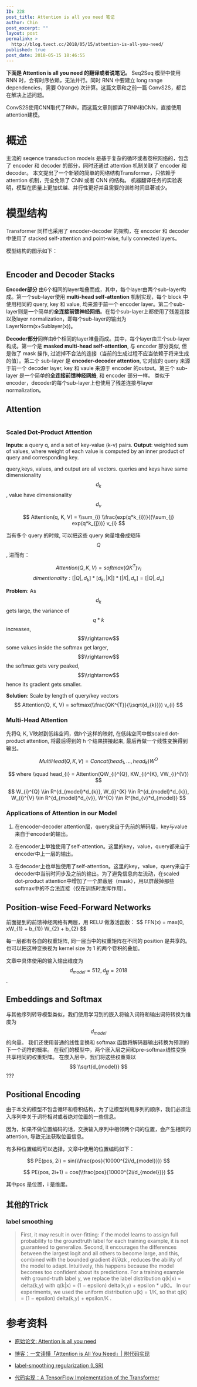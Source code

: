 ```yaml
---
ID: 228
post_title: Attention is all you need 笔记
author: Chin
post_excerpt: ""
layout: post
permalink: >
  http://blog.tvect.cc/2018/05/15/attention-is-all-you-need/
published: true
post_date: 2018-05-15 18:46:55
---
```

<strong>下面是 Attention is all you need 的翻译或者说笔记。</strong>
Seq2Seq 模型中使用 RNN 时，会有时序依赖，无法并行。同时 RNN 中要建立 long range dependencies，需要 O(range) 次计算。这篇文章和之前一篇 ConvS2S，都旨在解决上述问题。

ConvS2S使用CNN取代了RNN，而这篇文章则摒弃了RNN和CNN，直接使用attention建模。

<h1>概述</h1>

主流的 seqence transduction models 是基于复杂的循环或者卷积网络的，包含了 encoder 和 decoder 的部分，同时还通过 attention 机制关联了 encoder 和 decoder。
本文提出了一个新颖的简单的网络结构Transformer，只依赖于 attention 机制，完全免除了 CNN 或者 CNN 的结构。
机器翻译任务的实验表明，模型在质量上更加优越、并行性更好并且需要的训练时间显著减少。

<h1>模型结构</h1>

Transformer 同样也采用了 encoder-decoder 的架构，在 encoder 和 decoder 中使用了 stacked self-attention and point-wise, fully connected layers。

模型结构的图示如下：

<img src="http://www.tvect.cc/wp-content/uploads/2018/05/transformer-structure.png" alt="" />

<h2>Encoder and Decoder Stacks</h2>

<strong>Encoder部分</strong> 由6个相同的layer堆叠而成，其中，每个layer由两个sub-layer构成。第一个sub-layer使用 <strong>multi-head self-attention</strong> 机制实现，每个 block 中使用相同的 query, key 和 value, 均来源于前一个 encoder layer。第二个sub-layer则是一个简单的<strong>全连接前馈神经网络</strong>。在每个sub-layer上都使用了残差连接以及layer normalization，即每个sub-layer的输出为LayerNorm(x+Sublayer(x))。

<strong>Decoder部分</strong>同样由6个相同的layer堆叠而成。其中，每个layer由三个sub-layer构成。第一个是 <strong>masked multi-head self-attention</strong>, 与 encoder 部分类似, 但是做了 mask 操作, 过滤掉不合法的连接（当前的生成过程不应当依赖于将来生成的值）。第二个 sub-layer 是 <strong>encoder-decoder attention</strong>, 它对应的 query 来源于前一个 decoder layer, key 和 vaule 来源于 encoder 的output。第三个 sub-layer 是一个简单的<strong>全连接前馈神经网络</strong>, 和 encoder 部分一样。
类似于encoder，decoder的每个sub-layer上也使用了残差连接与layer normalization。

<h2>Attention</h2>

<img src="http://www.tvect.cc/wp-content/uploads/2018/05/transformer-attention.png" alt="" />

<h3>Scaled Dot-Product Attention</h3>

<strong>Inputs</strong>: a query q, and a set of key-value (k-v) pairs.
<strong>Output</strong>: weighted sum of values, where weight of each value is computed by an inner product of query and corresponding key.

query,keys, values, and output are all vectors.
queries and keys have same dimensionality $$d_{k}$$, value have dimensionality $$d_{v}$$

$$
Attention(q, K, V) = \\sum_{i} \\frac{exp(q*k_{i})}{(\\sum_{j} exp(q*k_{j}))} v_{i}
$$

当有多个 query 的时候, 可以把这些 query 向量堆叠成矩阵 $$Q$$, 进而有：

$$
Attention(Q, K, V) = softmax(QK^{T}) v_{i}
$$
$$
dimentionality: [|Q|, d_{k}] * [d_{k}, |K|] * [|K|, d_{v}] = [|Q|, d_{v}]
$$

<strong>Problem</strong>:
As $$d_{k}$$ gets large, the variance of $$q*k$$ increases,
$$\\rightarrow$$ some values inside the softmax get larger,
$$\\rightarrow$$ the softmax gets very peaked,
$$\\rightarrow$$ hence its gradient gets smaller.

<strong>Solution</strong>:
Scale by length of query/key vectors
$$
Attention(Q, K, V) = softmax(\\frac{QK^{T}}{\\sqrt{d_{k}}}) v_{i}
$$

<h3>Multi-Head Attention</h3>

先将Q, K, V映射到低纬空间，做h个这样的映射, 在低纬空间中做scaled dot-product attention, 将最后得到的 h 个结果拼接起来, 最后再做一个线性变换得到输出。

$$ MultiHead(Q, K, V) = Concat(head_{1}, ..., head_{k}) W^{O} $$

$$ where \\quad head_{i} = Attention(QW_{i}^{Q}, KW_{i}^{K}, VW_{i}^{V}) $$

$$ W_{i}^{Q} \\in R^{d_{model}*d_{k}},  W_{i}^{K} \\in R^{d_{model}*d_{k}}, W_{i}^{V} \\in R^{d_{model}*d_{v}}, W^{O} \\in R^{hd_{v}*d_{model}} $$

<h3>Applications of Attention in our Model</h3>

<ol>
<li>在encoder-decoder attention层，query来自于先前的解码层，key与value来自于encoder的输出。</p></li>
<li><p>在encoder上单独使用了self-attention。这里的key，value，query都来自于encoder中上一层的输出。</p></li>
<li><p>在decoder上也单独使用了self-attention。这里的key，value，query来自于decoder中当前时间步及之前的输出。为了避免信息向左流动，在scaled dot-product attention中增加了一个屏蔽层（mask），用以屏蔽掉那些softmax中的不合法连接（仅在训练时发挥作用）。</p></li>
</ol>

<h2>Position-wise Feed-Forward Networks</h2>

<p>前面提到的前馈神经网络有两层，用 RELU 做激活函数：
$$ FFN(x) = max(0, xW_{1} + b_{1}) W_{2} + b_{2} $$

每一层都有各自的权重矩阵, 同一层当中的权重矩阵在不同的 position 是共享的。
也可以把这种变换视为 kernel size 为 1 的两个卷积的叠加。

文章中具体使用的输入输出维度为 $$ d_{model} = 512, d_{ff} = 2018 $$.

<h2>Embeddings and Softmax</h2>

与其他序列转导模型类似，我们使用学习到的嵌入将输入词符和输出词符转换为维度为$$d_{model}$$ 的向量。 我们还使用普通的线性变换和 softmax 函数将解码器输出转换为预测的下一个词符的概率。
在我们的模型中，两个嵌入层之间和pre-softmax线性变换共享相同的权重矩阵。 在嵌入层中，我们将这些权重乘以 $$ \\sqrt{d_{model}} $$ ???

<h2>Positional Encoding</h2>

由于本文的模型不包含循环和卷积结构，为了让模型利用序列的顺序，我们必须注入序列中关于词符相对或者绝对位置的一些信息。

因为，如果不做位置编码的话，交换输入序列中相邻两个词的位置，会产生相同的 attention, 导致无法获取位置信息。

有多种位置编码可以选择，文章中使用的位置编码如下：

$$ PE(pos, 2i) = sin(\\frac{pos}{10000^{2i/d_{model}}}) $$

$$ PE(pos, 2i+1) = cos(\\frac{pos}{10000^{2i/d_{model}}}) $$

其中pos 是位置，i 是维度。

<h2>其他的Trick</h2>

<h3>label smoothing</h3>

<blockquote>
  First, it may result in over-fitting: if the model learns to assign full probability to the groundtruth label for each training example, it is not guaranteed to generalize.
  Second, it encourages the differences between the largest logit and all others to become large, and this, combined with the bounded gradient ∂l/∂zk , reduces the ability of the model to adapt. Intuitively, this happens because the model becomes too confident about its predictions.
  For a training example with ground-truth label y, we replace the label distribution q(k|x) = delta(k,y) with q(k|x) = (1 − epsilon) delta(k,y) + epsilon * u(k)。
  In our experiments, we used the uniform distribution u(k) = 1/K, so that q(k) = (1 − epsilon) delta(k,y) +  epsilon/K .
</blockquote>

<h1>参考资料</h1>

<ul>
<li><p><a href="https://arxiv.org/abs/1706.03762">原始论文: Attention is all you need</a></p></li>
<li><p><a href="https://kexue.fm/archives/4765">博客：一文读懂「Attention is All You Need」| 附代码实现</a></p></li>
<li><p><a href="https://arxiv.org/pdf/1512.00567.pdf">label-smoothing regularization (LSR)</a></p></li>
<li><p><a href="https://github.com/Kyubyong/transformer">代码实现：A TensorFlow Implementation of the Transformer</a></p></li>
</ul>